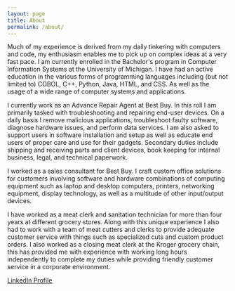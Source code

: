 ```yaml
---
layout: page
title: About
permalink: /about/
---
```

Much of my experience is derived from my daily tinkering with computers and code, my enthusiasm enables me to pick up on complex ideas at a very fast pace. I am currently enrolled in the Bachelor's program in Computer Information Systems at the University of Michigan. I have had an active education in the various forms of programming languages including (but not limited to) COBOL, C++, Python, Java, HTML, and CSS. As well as the usage of a wide range of computer systems and applications.

I currently work as an Advance Repair Agent at Best Buy. In this roll I am primarily tasked with troubleshooting and repairing end-user devices. On a daily basis I remove malicious applications, troubleshoot faulty software, diagnose hardware issues, and perform data services. I am also asked to support users in software installation and setup as well as educate end users of proper care and use for their gadgets. Secondary duties include shipping and receiving parts and client devices, book keeping for internal business, legal, and technical paperwork. 

I worked as a sales consultant for Best Buy. I craft custom office solutions for customers involving software and hardware combinations of computing equipment such as laptop and desktop computers, printers, networking equipment, display technology, as well as a multitude of other input/output devices. 

I have worked as a meat clerk and sanitation technician for more than four years at different grocery stores. Along with this unique experience I also had to work with a team of meat cutters and clerks to provide adequate customer service with things such as specialized cuts and custom product orders. I also worked as a closing meat clerk at the Kroger grocery chain, this has provided me with experience with working long hours independently to complete my duties while providing friendly customer service in a corporate environment.

[LinkedIn Profile](https://www.linkedin.com/pub/fredrick-paulin/90/258/978)




<!-- This is the base Jekyll theme. You can find out more info about customizing your Jekyll theme, as well as basic Jekyll usage documentation at [jekyllrb.com](http://jekyllrb.com/)

You can find the source code for the Jekyll new theme at:
{% include icon-github.html username="jglovier" %} /
[jekyll-new](https://github.com/jglovier/jekyll-new)

You can find the source code for Jekyll at
{% include icon-github.html username="jekyll" %} /
[jekyll](https://github.com/jekyll/jekyll) -->

